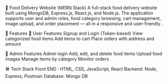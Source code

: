 🍔 Food Delivery Website (MERN Stack)
A full-stack food delivery website built using MongoDB, Express.js, React.js, and Node.js. The application supports user and admin roles, food category browsing, cart management, image upload, and order placement — all in a responsive and user-friendly .

🚀 Features
👥 User Features
Signup and Login (Token-based)
View categorized food items
Add items to cart
Place orders with address and amount

🔐 Admin Features
Admin login
Add, edit, and delete food items
Upload food images
Manage items by category
Monitor orders

🛠 Tech Stack
Front END : HTML, CSS, JavaScript, React
Backend: Node, Express, Postman
Database: Mongo DB
